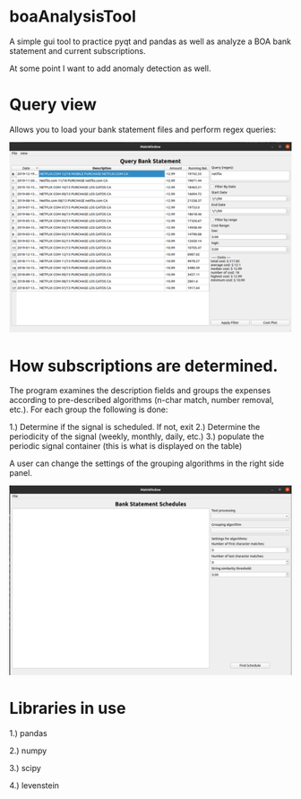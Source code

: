 # boaAnalysisTool
A simple gui tool to practice pyqt and pandas as well as analyze a BOA bank statement and current subscriptions.

At some point I want to add anomaly detection as well.

# Query view

Allows you to load your bank statement files and perform regex queries:

![Query Main View](./readmeResources/queryMainView.png)


# How subscriptions are determined.

The program examines the description fields and groups the expenses according to pre-described algorithms (n-char match, number removal, etc.).  For each group the following is done:

1.) Determine if the signal is scheduled.  If not, exit
2.) Determine the periodicity of the signal (weekly, monthly, daily, etc.)
3.) populate the periodic signal container (this is what is displayed on the table)

A user can change the settings of the grouping algorithms in the right side panel.

![Schedule Main View](./readmeResources/scheduleMainView.png)

# Libraries in use

1.) pandas

2.) numpy

3.) scipy

4.) levenstein


